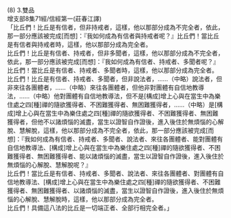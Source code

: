 (8) 3.雙品  
增支部8集71經/信經第一(莊春江譯)  
「比丘們！比丘是有信者，但非持戒者，這樣，他以那部分成為不完全者，依此，那一部分應該被完成[而想]：『我如何成為有信者與持戒者呢？』比丘們！當比丘是有信者與持戒者時，這樣，他以那部分成為完全者。  
比丘們！比丘是有信者、持戒者，但非多聞者，這樣，他以那部分成為不完全者，依此，那一部分應該被完成[而想]：『我如何成為有信者、持戒者、多聞者呢？』比丘們！當比丘是有信者、持戒者、多聞者時，這樣，他以那部分成為完全者。  
比丘們！比丘是有信者、持戒者、多聞者，但非說法者，……（中略）說法者，但非來往各團體者，……（中略）來往各團體者，但他非對團體有自信地教導法，……（中略）他對團體有自信地教導法，但不是[構成]增上心與在當生中為樂住處之四[種]禪的隨欲獲得者、不困難獲得者、無困難獲得者，……（中略）是[構成]增上心與在當生中為樂住處之四[種]禪的隨欲獲得者、不困難獲得者、無困難獲得者，但他不以諸煩惱的滅盡，當生以證智自作證後，進入後住於無煩惱的心解脫、慧解脫，這樣，他以那部分成為不完全者，依此，那一部分應該被完成[而想]：『我如何成為有信者、持戒者、多聞者、說法者、來往各團體者、能對團體有自信地教導法、[構成]增上心與在當生中為樂住處之四[種]禪的隨欲獲得者、不困難獲得者、無困難獲得者、能以諸煩惱的滅盡，當生以證智自作證後，進入後住於無煩惱的心解脫、慧解脫呢？』  
比丘們！當比丘是有信者、持戒者、多聞者、說法者、來往各團體者、對團體有自信地教導法、[構成]增上心與在當生中為樂住處之四[種]禪的隨欲獲得者、不困難獲得者、無困難獲得者、以諸煩惱的滅盡，當生以證智自作證後，進入後住於無煩惱的心解脫、慧解脫時，這樣，他以那部分成為完全者。  
比丘們！具備這八法的比丘是一切端正者、全部行相完全者。」  
  
  
